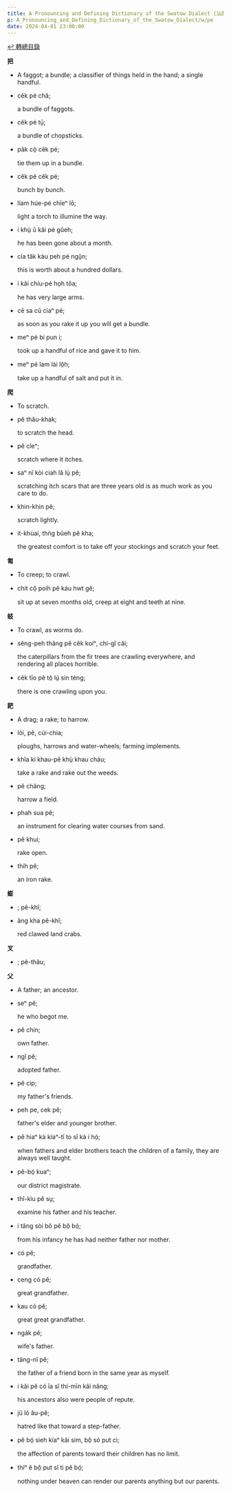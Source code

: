 ```yaml
---
title: A Pronouncing and Defining Dictionary of the Swatow Dialect (汕頭方言音義字典) / pe
p: A_Pronouncing_and_Defining_Dictionary_of_the_Swatow_Dialect/w/pe
date: 2024-04-01 23:00:00
---
```


[↩️ 轉總目錄](/A_Pronouncing_and_Defining_Dictionary_of_the_Swatow_Dialect)


**把**
- A faggot; a bundle; a classifier of things held in the hand; a single handful.

- cêk pé châ;

  a bundle of faggots.

- cêk pé tṳ̄;

  a bundle of chopsticks.

- pâk cò̤ cêk pé;

  tie them up in a bundle.

- cêk pé cêk pé;

  bunch by bunch.

- líam húe-pé chīeⁿ lō;

  light a torch to illumine the way.

- i khṳ̀ ŭ kâi pé gûeh;

  he has been gone about a month.

- cía tâk kàu peh pé ngṳ̂n;

  this is worth about a hundred dollars.

- i kâi chíu-pé ho̤h tŏa;

  he has very large arms.

- cē sa cū cìaⁿ pé;

  as soon as you rake it up you will get a bundle.

- meⁿ pé bí pun i;

  took up a handful of rice and gave it to him.

- meⁿ pé îam lài lô̤h;

  take up a handful of salt and put it in.

**爬**
- To scratch.

- pê thâu-khak;

  to scratch the head.

- pê cĭeⁿ;

  scratch where it itches.

- saⁿ nî kòi ciah lă lṳ́ pê;

  scratching itch scars that are three years old is as much work as you care to do.

- khin-khin pê;

  scratch lightly.

- it-khùai, thǹg bûeh pê kha;

  the greatest comfort is to take off your stockings and scratch your feet. 

**匍**
- To creep; to crawl.

- chit cŏ̤ poih pê káu hwt gê;

  sit up at seven months old, creep at eight and teeth at nine.

**蚑**
- To crawl, as worms do.

- sêng-peh thâng pê cêk koiⁿ, chi-gî căi;

  the caterpillars from the fir trees are crawling everywhere, and rendering all places horrible.

- cêk tīo pê tŏ̤ lṳ́ sin tèng;

  there is one crawling upon you.

**耙**
- A drag; a rake; to harrow.

- lôi, pê, cúi-chia;

  ploughs, harrows and water-wheels; farming implements.

- khîa ki khau-pê khṳ̀ khau cháu;

  take a rake and rake out the weeds.

- pê châng;

  harrow a field.

- phah sua pê;

  an instrument for clearing water courses from sand.

- pê khui;

  rake open.

- thih pê;

  an iron rake.

**蟛**
- ; pê-khî;

- âng kha pê-khî;

  red clawed land crabs.

**叉**
- ; pê-thâu;



**父**
- A father; an ancestor.

- seⁿ pĕ;

  he who begot me.

- pĕ chin;

  own father.

- ngĭ pĕ;

  adopted father.

- pĕ cip;

  my father's friends.

- peh pe, cek pĕ;

  father's elder and younger brother.

- pĕ hiaⁿ kà kíaⁿ-tĭ to sĭ kà i hó̤;

  when fathers and elder brothers teach the children of a family, they are always well taught.

- pĕ-bó̤ kuaⁿ;

  our district magistrate.

- thî-kìu pĕ sṳ;

  examine his father and his teacher.

- i tâng sòi bô pĕ bô̤ bó̤;

  from his infancy he has had neither father nor mother.

- có pĕ;

  grandfather.

- ceng có pĕ;

  great grandfather.

- kau có pĕ;

  great great grandfather.

- ngák pĕ;

  wife's father.

- tâng-nî pĕ;

  the father of a friend born in the same year as myself.

- i kâi pĕ có īa sĭ thí-mīn kâi nâng;

  his ancestors also were people of repute.

- jû ló ău-pĕ;

  hatred like that toward a step-father.

- pĕ bó̤ sieh kíaⁿ kâi sim, bô̤ só put cì;

  the affection of parents toward their children has no limit.

- thiⁿ ĕ bô̤ put sĭ ti pĕ bó̤;

  nothing under heaven can render our parents anything but our parents.